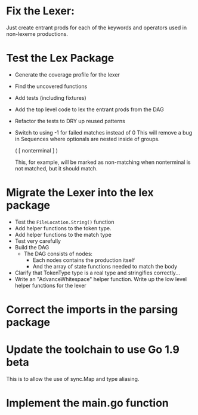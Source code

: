 # Fix the Lexer:

Just create entrant prods for each of the keywords and operators used in non-lexeme productions.

# Test the Lex Package

- Generate the coverage profile for the lexer
- Find the uncovered functions
- Add tests (including fixtures)
- Add the top level code to lex the entrant prods from the DAG

- Refactor the tests to DRY up reused patterns
- Switch to using -1 for failed matches instead of 0
    This will remove a bug in Sequences where optionals are
    nested inside of groups.

    ( [ nonterminal ] )

    This, for example, will be marked as non-matching
    when nonterminal is not matched, but it should match.

# Migrate the Lexer into the lex package

- Test the `FileLocation.String()` function
- Add helper functions to the token type.
- Add helper functions to the match type
- Test very carefully
- Build the DAG
    - The DAG consists of nodes:
        - Each nodes contains the production itself
        - And the array of state functions needed to match the body
- Clarify that TokenType type is a real type and stringifies correctly...
- Write an "AdvanceWhitespace" helper function.
Write up the low level helper functions for the lexer

# Correct the imports in the parsing package

# Update the toolchain to use Go 1.9 beta 

This is to allow the use of sync.Map and type aliasing.

# Implement the main.go function
